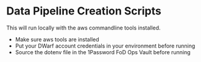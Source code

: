 # Data Pipeline Creation Scripts	

This will run locally with the aws commandline tools installed.

* Make sure aws tools are installed
* Put your DWarf account credentials in your environment before running
* Source the dotenv file in the 1Password FoD Ops Vault before running
